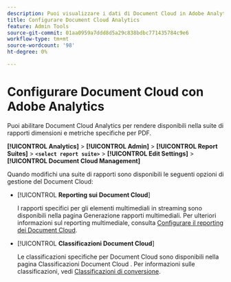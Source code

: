 ```yaml
---
description: Puoi visualizzare i dati di Document Cloud in Adobe Analytics
title: Configurare Document Cloud Analytics
feature: Admin Tools
source-git-commit: 01aa0959a7ddd8d5a29c838bdbc771435784c9e6
workflow-type: tm+mt
source-wordcount: '98'
ht-degree: 0%

---
```



# Configurare Document Cloud con Adobe Analytics

Puoi abilitare Document Cloud Analytics per rendere disponibili nella suite di rapporti dimensioni e metriche specifiche per PDF.

**[!UICONTROL Analytics]** > **[!UICONTROL Admin]** > **[!UICONTROL Report Suites]** > **`<select report suite>`** > **[!UICONTROL Edit Settings]** > **[!UICONTROL Document Cloud Management]**

Quando modifichi una suite di rapporti sono disponibili le seguenti opzioni di gestione del Document Cloud:

* [!UICONTROL **Reporting sui Document Cloud**]

   I rapporti specifici per gli elementi multimediali in streaming sono disponibili nella pagina Generazione rapporti multimediali. Per ulteriori informazioni sul reporting multimediale, consulta [Configurare il reporting dei Document Cloud](/help/admin/admin/c-manage-report-suites/c-edit-report-suites/document-cloud-config.md).

* [!UICONTROL **Classificazioni Document Cloud**]

   Le classificazioni specifiche per Document Cloud sono disponibili nella pagina Classificazioni Document Cloud . Per informazioni sulle classificazioni, vedi [Classificazioni di conversione](/help/admin/admin/c-manage-report-suites/c-edit-report-suites/conversion-var-admin/conversion-classifications.md).